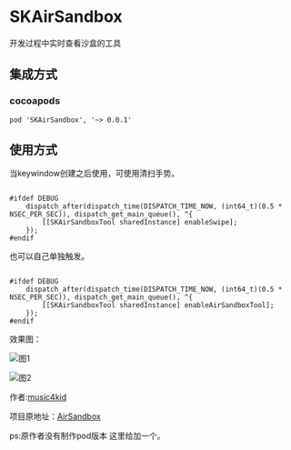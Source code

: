 # SKAirSandbox
开发过程中实时查看沙盒的工具
## 集成方式
### cocoapods
```
pod 'SKAirSandbox', '~> 0.0.1'
```
## 使用方式

当keywindow创建之后使用，可使用清扫手势。
```

#ifdef DEBUG
    dispatch_after(dispatch_time(DISPATCH_TIME_NOW, (int64_t)(0.5 * NSEC_PER_SEC)), dispatch_get_main_queue(), ^{
        [[SKAirSandboxTool sharedInstance] enableSwipe];
    });
#endif
```
也可以自己单独触发。

```

#ifdef DEBUG
    dispatch_after(dispatch_time(DISPATCH_TIME_NOW, (int64_t)(0.5 * NSEC_PER_SEC)), dispatch_get_main_queue(), ^{
        [[SKAirSandboxTool sharedInstance] enableAirSandboxTool];
    });
#endif
```

效果图：

![图1](http://ww1.sinaimg.cn/mw690/006mQyr2ly1ftoeegnq1yj30ku112dhn.jpg)

![图2](http://ww1.sinaimg.cn/mw690/006mQyr2ly1ftoed50srgj30ku112q3p.jpg)

作者:[music4kid](https://github.com/music4kid)

项目原地址：[AirSandbox](https://github.com/music4kid/AirSandbox)

ps:原作者没有制作pod版本 这里给加一个。

